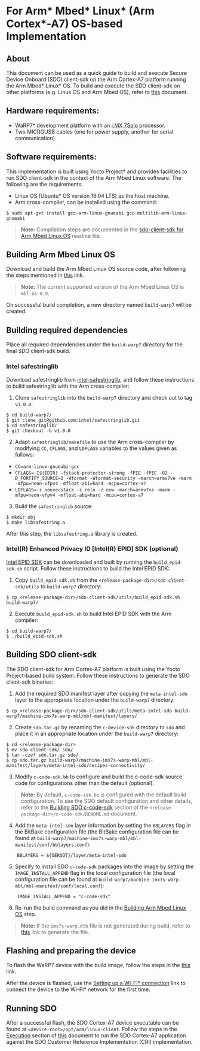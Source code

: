 # For Arm* Mbed* Linux* (Arm Cortex*-A7) OS-based Implementation
## About

This document can be used as a quick guide to build and execute Secure Device Onboard (SDO) client-sdk on the Arm Cortex-A7 platform running the Arm Mbed* Linux* OS. To build and execute the SDO client-sdk on other platforms (e.g. Linux OS and Arm Mbed OS), refer to [this](setup.md) document.

## Hardware requirements:
- WaRP7* development platform with an [i.MX 7Solo](https://www.nxp.com/products/processors-and-microcontrollers/arm-based-processors-and-mcus/i.mx-applications-processors/i.mx-7-processors/i.mx-7solo-processors-heterogeneous-processing-with-arm-cortex-a7-and-cortex-m4-cores:i.MX7S) processor.
- Two MICROUSB cables (one for power supply, another for serial communication).

## Software requirements:

This implementation is built using Yocto Project* and provides facilities to run  SDO client-sdk in the context of the Arm Mbed Linux software. The following are the requirements:

- Linux OS (Ubuntu* OS version 16.04 LTS) as the host machine.
- Arm cross-compiler, can be installed using the command:
```shell
$ sudo apt-get install gcc-arm-linux-gnueabi gcc-multilib-arm-linux-gnueabi
```

> **Note:** Compilation steps are documented in the [ sdo-client-sdk for Arm Mbed Linux OS](mbed_linux.md) readme file.

## Building Arm Mbed Linux OS
Download and build the Arm Mbed Linux OS source code, after following the steps mentioned in [this](https://os.mbed.com/docs/mbed-linux-os/v0.9/getting-started/building-an-mbl-image.html) link. 

> **Note:** The current supported version of the Arm Mbed Linux OS is `mbl-os-0.9`.

On successful build completion, a new directory named `build-warp7` will be created.

## Building required dependencies
Place all required dependencies under the `build-warp7` directory for the final  SDO client-sdk build.

### Intel safestringlib
Download safestringlib from <a href="https://github.com/intel/safestringlib">intel-safestringlib</a>, and follow these instructions to build safestringlib with the Arm cross-compiler:

1. Clone `safestringlib` into the `build-warp7` directory and check out to tag `v1.0.0`:

```shell
$ cd build-warp7/
$ git clone git@github.com:intel/safestringlib.git
$ cd safestringlib/
$ git checkout -b v1.0.0
```

2. Adapt `safestringlib/makefile` to use the Arm cross-compiler by modifying `CC`, `CFLAGS`, and `LDFLAGS` variables to the values given as follows:

* `CC=arm-linux-gnueabi-gcc`
* `CFLAGS=-I$(IDIR) -fstack-protector-strong -fPIE -fPIC -O2 -D_FORTIFY_SOURCE=2 -Wformat -Wformat-security -march=armv7ve -marm -mfpu=neon-vfpv4 -mfloat-abi=hard -mcpu=cortex-a7`
* `LDFLAGS=-z noexecstack -z relo -z now -march=armv7ve -marm -mfpu=neon-vfpv4 -mfloat-abi=hard -mcpu=cortex-a7`

3. Build the `safestringlib` source:

```shell
$ mkdir obj
$ make libsafestring.a
```

After this step, the `libsafestring.a` library is created.

### Intel(R) Enhanced Privacy ID [Intel(R) EPID] SDK (optional)
<a href="https://intel-epid-sdk.github.io/">Intel EPID SDK</a> can be downloaded and built by running the `build_epid-sdk.sh` script. Follow these instructions to build the Intel EPID SDK:

1. Copy `build_epid-sdk.sh` from the `<release-package-dir>/sdo-client-sdk/utils` to `build-warp7` directory:

```shell
$ cp <release-package-dir>/sdo-client-sdk/utils/build_epid-sdk.sh build-warp7/
```

2. Execute `build_epid-sdk.sh` to build Intel EPID SDK with the Arm compiler:

```shell
$ cd build-warp7/
$ ./build_epid-sdk.sh
```

## Building  SDO client-sdk
The  SDO client-sdk for Arm Cortex-A7 platform is built using the Yocto Project-based build system. Follow these instructions to generate the  SDO client-sdk binaries:

1. Add the required  SDO manifest layer after copying the `meta-intel-sdo` layer to the appropriate location under the `build-warp7` directory:
```shell
$ cp <release-package-dir>/sdo-client-sdk/utils/meta-intel-sdo build-warp7/machine-imx7s-warp-mbl/mbl-manifest/layers/
```

2. Create `sdo.tar.gz` by renaming the `c-device-sdk` directory to `sdo` and place it in an appropriate location under the `build-warp7` directory:
```shell
$ cd <release-package-dir>
$ mv sdo-client-sdk/ sdo/
$ tar -czvf sdo.tar.gz sdo/
$ cp sdo.tar.gz build-warp7/machine-imx7s-warp-mbl/mbl-manifest/layers/meta-intel-sdo/recipes-connectivity/
```

3. Modify `c-code-sdk.bb` to configure and build the c-code-sdk source code for configurations other than the default (optional).

>**Note:** By default, `c-code-sdk.bb` is configured with the default build configuration. To see the  SDO default configuration and other details, refer to the [Building  SDO c-code-sdk](build_conf.md) section of the `<release-package-dir>/c-code-sdk/README.md` document.

4. Add the `meta-intel-sdo` layer information by setting the `BBLAYERS` flag in the BitBake configuration file (the BitBake configuration file can be found at `build-warp7/machine-imx7s-warp-mbl/mbl-manifest/conf/bblayers.conf`):

```shell
    BBLAYERS = ${OEROOT}/layer/meta-intel-sdo
```

5. Specify to install  SDO `c-code-sdk` packages into the image by setting the `IMAGE_INSTALL_APPEND` flag in the local configuration file (the local configuration file can be found at `build-warp7/machine-imx7s-warp-mbl/mbl-manifest/conf/local.conf`):

```shell
    IMAGE_INSTALL_APPEND = "c-code-sdk"
```

6. Re-run the build command as you did in the [Building Arm Mbed Linux OS](#building-mbed-linux) step.
> **Note:** If the `imx7s-warp.dtb` file is not generated during build, refer to [this](https://github.com/WaRP7/linux-fslc/) link to generate the file.

## Flashing and preparing the device

To flash the WaRP7 device with the build image, follow the steps in the [this](https://os.mbed.com/docs/mbed-linux-os/v0.6/first-image/warp7-devices.html) link.

After the device is flashed, use the [Setting up a WI-FI* connection](https://os.mbed.com/docs/mbed-linux-os/v0.6/first-image/connecting-to-a-network-and-pelion-device-management.html#setting-up-a-wi-fi-connection) link to connect the device to the Wi-Fi* network for the first time.

## Running  SDO
After a successful flash, the  SDO Cortex-A7 device executable can be found at `<device-root>/opt/arm/linux-client`. Follow the steps in the [Execution](./linux.md#run_linux_sdo) section of [this](./linux.md) document to run the  SDO Cortex-A7 application against the  SDO Customer Reference Implementation (CRI) implementation.
